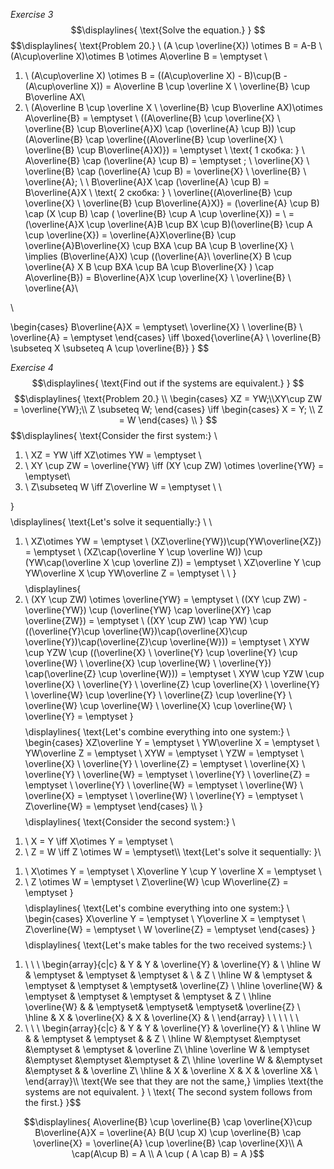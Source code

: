 *Exercise 3*
$$\displaylines{
\text{Solve the equation.}
}
$$
$$\displaylines{
\text{Problem 20.} \\ 
(A \cup \overline{X}) \otimes B = A-B \\ 
(A\cup\overline X)\otimes B \otimes A\overline B = \emptyset \\
1) \ (A\cup\overline X) \otimes B = ((A\cup\overline X) - B)\cup(B - (A\cup\overline X)) =  A\overline B \cup \overline X \ \overline{B} \cup B\overline AX\\
2) \ (A\overline B \cup \overline X \ \overline{B} \cup B\overline AX)\otimes A\overline{B} = \emptyset \\ 
((A\overline{B} \cup \overline{X} \ \overline{B} \cup B\overline{A}X) \cap (\overline{A} \cup B)) \cup (A\overline{B} \cap \overline{(A\overline{B} \cup \overline{X} \ \overline{B} \cup B\overline{A}X)}) = \emptyset \\
\text{ 1 скобка: } \ A\overline{B} \cap (\overline{A} \cup B) = \emptyset ; \ \overline{X} \ \overline{B} \cap (\overline{A} \cup B) = \overline{X} \ \overline{B} \ \overline{A}; \ \\ B\overline{A}X \cap (\overline{A} \cup B) = B\overline{A}X \\
\text{ 2 скобка: } \ \overline{(A\overline{B} \cup \overline{X} \ \overline{B} \cup B\overline{A}X)} = (\overline{A} \cup B) \cap (X \cup B) \cap ( \overline{B} \cup A \cup \overline{X}) =  \\ = (\overline{A}X \cup \overline{A}B \cup BX \cup B)(\overline{B} \cup A \cup \overline{X}) = \overline{A}X\overline{B} \cup \overline{A}B\overline{X} \cup BXA \cup BA \cup B \overline{X}  \\
\implies (B\overline{A}X) \cup ((\overline{A}\ \overline{X} B \cup \overline{A} X B \cup BXA \cup BA \cup B\overline{X} ) \cap A\overline{B})  = B\overline{A}X \cup \overline{X} \ \overline{B} \ \overline{A}\\

\\

\begin{cases}
B\overline{A}X  = \emptyset\\
\overline{X} \ \overline{B} \ \overline{A} = \emptyset
\end{cases} \iff \boxed{\overline{A} \ \overline{B} \subseteq X \subseteq A \cup \overline{B}}
} 
$$



*Exercise 4*
$$\displaylines{
\text{Find out if the systems are equivalent.}
}
$$
$$\displaylines{
\text{Problem 20.} \\ \begin{cases} XZ = YW;\\XY\cup ZW = \overline{YW};\\ Z \subseteq W; \end{cases} \iff \begin{cases} X = Y; \\ Z = W \end{cases} \\ 
}
$$
$$\displaylines{
\text{Consider the first system:} \\
1) \ XZ = YW \iff XZ\otimes YW = \emptyset \\
2) \ XY \cup ZW = \overline{YW} \iff (XY \cup ZW) \otimes \overline{YW} = \emptyset\\
3) \ Z\subseteq W \iff Z\overline W = \emptyset \\ \\

}$$
$$\displaylines{
\text{Let's solve it sequentially:} \\ \\
1. \ XZ\otimes YW = \emptyset \\
	(XZ\overline{YW})\cup(YW\overline{XZ}) = \emptyset \\
	(XZ\cap(\overline Y \cup \overline W)) \cup (YW\cap(\overline X \cup \overline Z)) = \emptyset \\
	XZ\overline Y \cup YW\overline X \cup YW\overline Z = \emptyset \\ \\
}$$
$$\displaylines{
2. \ (XY \cup ZW) \otimes \overline{YW} = \emptyset \\
	((XY \cup ZW) - \overline{YW}) \cup (\overline{YW} \cap \overline{XY} \cap \overline{ZW}) = \emptyset \\
	((XY \cup ZW) \cap YW) \cup ((\overline{Y}\cup \overline{W})\cap(\overline{X}\cup \overline{Y})\cap(\overline{Z}\cup \overline{W})) = \emptyset \\
	XYW \cup YZW \cup ((\overline{X} \ \overline{Y} \cup \overline{Y} \cup \overline{W} \ \overline{X} \cup \overline{W} \ \overline{Y}) \cap(\overline{Z} \cup \overline{W})) = \emptyset \\
	XYW \cup YZW \cup \overline{X} \ \overline{Y} \ \overline{Z} \cup \overline{X} \ \overline{Y} \ \overline{W} \cup \overline{Y} \ \overline{Z} \cup \overline{Y} \ \overline{W} \cup \overline{W} \ \overline{X} \cup \overline{W} \ \overline{Y} = \emptyset
}$$
$$\displaylines{
\text{Let's combine everything into one system:} \\
\begin{cases} 
XZ\overline Y = \emptyset \\
YW\overline X = \emptyset \\
YW\overline Z = \emptyset \\
XYW = \emptyset \\
YZW = \emptyset \\
\overline{X} \ \overline{Y} \ \overline{Z} = \emptyset \\
 \overline{X} \ \overline{Y} \ \overline{W} = \emptyset \\
 \overline{Y} \ \overline{Z} = \emptyset \\
 \overline{Y} \ \overline{W} = \emptyset \\
 \overline{W} \ \overline{X} = \emptyset \\
 \overline{W} \ \overline{Y} = \emptyset  \\
Z\overline{W} = \emptyset
\end{cases} \\\\
}$$
$$\displaylines{
\text{Consider the second system:} \\
1) \ X = Y \iff X\otimes Y = \emptyset \\
2) \ Z = W  \iff Z \otimes W = \emptyset\\\\
\text{Let's solve it sequentially: }\\
1. \ X\otimes Y = \emptyset \\
	X\overline Y \cup Y \overline X = \emptyset \\
2. \ Z \otimes W = \emptyset \\ 
   Z\overline{W} \cup W\overline{Z} = \emptyset
}$$
$$\displaylines{
\text{Let's combine everything into one system:} \\ 
\begin{cases} 
X\overline Y = \emptyset \\
Y\overline X = \emptyset \\
Z\overline{W} = \emptyset \\
W \overline{Z} = \emptyset
\end{cases}
 }
$$
$$\displaylines{
\text{Let's make tables for the two received systems:} \\
1) \ \ \ \begin{array}{c|c}
 & Y & Y & \overline{Y} & \overline{Y} & \\
\hline
W & \emptyset & \emptyset & \emptyset & \ & Z \\
\hline
W & \emptyset & \emptyset & \emptyset & \emptyset& \overline{Z} \\
\hline
\overline{W} & \emptyset & \emptyset & \emptyset & \emptyset & Z \\
\hline
\overline{W} &  & \emptyset& \emptyset& \emptyset& \overline{Z} \\
\hline
 & X & \overline{X} & X & \overline{X} & \\
\end{array} \ \ \ \ \ \
2) \ \ \ \begin{array}{c|c}
 & Y & Y & \overline{Y} & \overline{Y} & \\
 \hline
 W &  & \emptyset & \emptyset & & Z \\
 \hline
 W &\emptyset &\emptyset &\emptyset & \emptyset & \overline Z\\
 \hline
 \overline W & \emptyset &\emptyset &\emptyset &\emptyset & Z\\
 \hline 
 \overline W & &\emptyset &\emptyset & & \overline Z\\
 \hline & X & \overline X & X & \overline X& \\
\end{array}\\\\
\text{We see that they are not the same,} \implies \text{the systems are not equivalent. } \\ \text{ The second system follows from the first.}
}$$

$$\displaylines{
A\overline{B} \cup \overline{B} \cap \overline{X}\cup B\overline{A}X =  \overline{A} B(U \cup X) \cup \overline{B} \cap \overline{X} = \overline{A} \cup \overline{B} \cap \overline{X}\\
A \cap(A\cup B) = A \\
A \cup ( A \cap B) = A
}$$